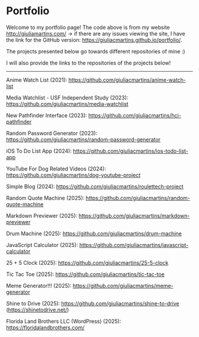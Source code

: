 # Portfolio

Welcome to my portfolio page! The code above is from my website http://giuliamartins.com/ -> if there are any issues viewing the site, I have the link for the GitHub version: https://giuliacmartins.github.io/portfolio/.

The projects presented below go towards different repositories of mine :)

I will also provide the links to the repositories of the projects below!

*****************************************************************************************************************************************************************************************

Anime Watch List (2021): https://github.com/giuliacmartins/anime-watch-list

Media Watchlist - USF Independent Study (2023): https://github.com/giuliacmartins/media-watchlist

New Pathfinder Interface (2023): https://github.com/giuliacmartins/hci-pathfinder

Random Password Generator (2023): https://github.com/giuliacmartins/random-password-generator

iOS To Do List App (2024): https://github.com/giuliacmartins/ios-todo-list-app

YouTube For Dog Related Videos (2024): https://github.com/giuliacmartins/dog-youtube-project

Simple Blog (2024): https://github.com/giuliacmartins/roulettech-project

Random Quote Machine (2025): https://github.com/giuliacmartins/random-quote-machine

Markdown Previewer (2025): https://github.com/giuliacmartins/markdown-previewer

Drum Machine (2025): https://github.com/giuliacmartins/drum-machine

JavaScript Calculator (2025): https://github.com/giuliacmartins/javascript-calculator

25 + 5 Clock (2025): https://github.com/giuliacmartins/25-5-clock

Tic Tac Toe (2025): https://github.com/giuliacmartins/tic-tac-toe

Meme Generator!!! (2025): https://github.com/giuliacmartins/meme-generator

Shine to Drive (2025): https://github.com/giuliacmartins/shine-to-drive (https://shinetodrive.net/)

Florida Land Brothers LLC (WordPress) (2025): https://floridalandbrothers.com/
